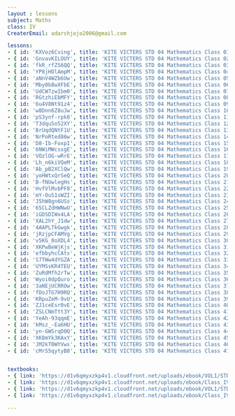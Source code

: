 ```yaml
--- 
layout : lessons 
subject: Maths
class: IV
CreaterEmail: adarshjojo2006@gmail.com

lessons: 
- { id: 'KXVoz6Cving', title: 'KITE VICTERS STD 04 Mathematics Class 01 (First Bell-ഫസ്റ്റ് ബെല്‍)' }
- { id: 'GnvavKILOUY', title: 'KITE VICTERS STD 04 Mathematics Class 02 (First Bell-ഫസ്റ്റ് ബെല്‍)' }
- { id: 'fkR_rfZS6QQ', title: 'KITE VICTERS STD 04 Mathematics Class 03 (First Bell-ഫസ്റ്റ് ബെല്‍)' }
- { id: 'YP8jHOlAmpM', title: 'KITE VICTERS STD 04 Mathematics Class 04 (First Bell-ഫസ്റ്റ് ബെല്‍)' }
- { id: 'aNnV4WZb6Uw', title: 'KITE VICTERS STD 04 Mathematics Class 05 (First Bell-ഫസ്റ്റ് ബെല്‍)' }
- { id: 'Mby0b8wXFbE', title: 'KITE VICTERS STD 04 Mathematics Class 06 (First Bell-ഫസ്റ്റ് ബെല്‍)' }
- { id: 'UdCW7zwIbm0', title: 'KITE VICTERS STD 04 Mathematics Class 07 (First Bell-ഫസ്റ്റ് ബെല്‍)' }
- { id: 'RGtzhiEbMFY', title: 'KITE VICTERS STD 04 Mathematics Class 08 (First Bell-ഫസ്റ്റ് ബെല്‍)' }
- { id: '6u4V8Nt91z4', title: 'KITE VICTERS STD 04 Mathematics Class 09 (First Bell-ഫസ്റ്റ് ബെല്‍)' }
- { id: 'w8Dnn6Z8uJw', title: 'KITE VICTERS STD 04 Mathematics Class 10 (First Bell-ഫസ്റ്റ് ബെല്‍)' }
- { id: 'pS3ynf-rpk8', title: 'KITE VICTERS STD 04 Mathematics Class 11 (First Bell-ഫസ്റ്റ് ബെല്‍)' }
- { id: 'T3dqu5o52XY', title: 'KITE VICTERS STD 04 Mathematics Class 12 (First Bell-ഫസ്റ്റ് ബെല്‍)' }
- { id: 'BrUqdQNtF1U', title: 'KITE VICTERS STD 04 Mathematics Class 13 (First Bell-ഫസ്റ്റ് ബെല്‍)' }
- { id: 'NrPoRted86w', title: 'KITE VICTERS STD 04 Mathematics Class 14 (First Bell-ഫസ്റ്റ് ബെല്‍)' }
- { id: 'D8-Ib-FoxpI', title: 'KITE VICTERS STD 04 Mathematics Class 15 (First Bell-ഫസ്റ്റ് ബെല്‍)' }
- { id: '6NWiMWcssgE', title: 'KITE VICTERS STD 04 Mathematics Class 16 (First Bell-ഫസ്റ്റ് ബെല്‍)' }
- { id: 'VOzlOG-wRrE', title: 'KITE VICTERS STD 04 Mathematics Class 17 (First Bell-ഫസ്റ്റ് ബെല്‍)' }
- { id: 'Lh_n6kiVQeM', title: 'KITE VICTERS STD 04 Mathematics Class 18 (First Bell-ഫസ്റ്റ് ബെല്‍)' }
- { id: 'Ab_pB2XClQw', title: 'KITE VICTERS STD 04 Mathematics Class 19 (First Bell-ഫസ്റ്റ് ബെല്‍)' }
- { id: 'yoHWtxQrSeQ', title: 'KITE VICTERS STD 04 Mathematics Class 20 (First Bell-ഫസ്റ്റ് ബെല്‍)' }
- { id: 'B-fNUwlegHs', title: 'KITE VICTERS STD 04 Mathematics Class 21 (First Bell-ഫസ്റ്റ് ബെല്‍)' }
- { id: 'HvfVlMvbPF8', title: 'KITE VICTERS STD 04 Mathematics Class 22 (First Bell-ഫസ്റ്റ് ബെല്‍)' }
- { id: 'mY-OuS1sWZI', title: 'KITE VICTERS STD 04 Mathematics Class 23 (First Bell-ഫസ്റ്റ് ബെല്‍)' }
- { id: 'J5hW8gn6USs', title: 'KITE VICTERS STD 04 Mathematics Class 24 (First Bell-ഫസ്റ്റ് ബെല്‍)' }
- { id: '65CLZdHWNwU', title: 'KITE VICTERS STD 04 Mathematics Class 25 (First Bell-ഫസ്റ്റ് ബെല്‍)' }
- { id: 'iGDSDIWx4LA', title: 'KITE VICTERS STD 04 Mathematics Class 26 (First Bell-ഫസ്റ്റ് ബെല്‍)' }
- { id: 'XAL2hY_J1dw', title: 'KITE VICTERS STD 04 Mathematics Class 27 (First Bell-ഫസ്റ്റ് ബെല്‍)' }
- { id: '4AAPLTkGwgk', title: 'KITE VICTERS STD 04 Mathematics Class 28 (First Bell-ഫസ്റ്റ് ബെല്‍)' }
- { id: 'jRzjpCFAMVg', title: 'KITE VICTERS STD 04 Mathematics Class 29 (First Bell-ഫസ്റ്റ് ബെല്‍)' }
- { id: 'v5KG_0oXDL4', title: 'KITE VICTERS STD 04 Mathematics Class 30 (First Bell-ഫസ്റ്റ് ബെല്‍)' }
- { id: 'XKPwBeWjKjs', title: 'KITE VICTERS STD 04 Mathematics Class 31 (First Bell-ഫസ്റ്റ് ബെല്‍)' }
- { id: 'efbbyhcCAts', title: 'KITE VICTERS STD 04 Mathematics Class 32 (First Bell-ഫസ്റ്റ് ബെല്‍)' }
- { id: 'S7TWw4dYGZA', title: 'KITE VICTERS STD 04 Mathematics Class 33 (First Bell-ഫസ്റ്റ് ബെല്‍)' }
- { id: 'UYMSsKR4TEU', title: 'KITE VICTERS STD 04 Mathematics Class 34 (First Bell-ഫസ്റ്റ് ബെല്‍)' }
- { id: 'ZuRdMfh2rTw', title: 'KITE VICTERS STD 04 Mathematics Class 35 (First Bell-ഫസ്റ്റ് ബെല്‍)' }
- { id: 'Wyoi0dpQuro', title: 'KITE VICTERS STD 04 Mathematics Class 36 (First Bell-ഫസ്റ്റ് ബെല്‍)' }
- { id: '3aNEjUCRROw', title: 'KITE VICTERS STD 04 Mathematics Class 37 (First Bell-ഫസ്റ്റ് ബെല്‍)' }
- { id: 'fDoJTG7H9RQ', title: 'KITE VICTERS STD 04 Mathematics Class 38 (First Bell-ഫസ്റ്റ് ബെല്‍)' }
- { id: 'KRpuZeM-9vU', title: 'KITE VICTERS STD 04 Mathematics Class 39 (First Bell-ഫസ്റ്റ് ബെല്‍)' }
- { id: 'ZJ1ceEsr0vE', title: 'KITE VICTERS STD 04 Mathematics Class 40 (First Bell-ഫസ്റ്റ് ബെല്‍)' }
- { id: 'ZSLCNmTtt3Y', title: 'KITE VICTERS STD 04 Mathematics Class 41 (First Bell-ഫസ്റ്റ് ബെല്‍)' }
- { id: 'YeAh-93qqmE', title: 'KITE VICTERS STD 04 Mathematics Class 42 (First Bell-ഫസ്റ്റ് ബെല്‍)' }
- { id: 'kMsz_-Ea6HU', title: 'KITE VICTERS STD 04 Mathematics Class 43 (First Bell-ഫസ്റ്റ് ബെല്‍)' }
- { id: 'yn-GWSrqD0Q', title: 'KITE VICTERS STD 04 Mathematics Class 44 (First Bell-ഫസ്റ്റ് ബെല്‍)' }
- { id: 'XK8mYk3KAxY', title: 'KITE VICTERS STD 04 Mathematics Class 45 (First Bell-ഫസ്റ്റ് ബെല്‍)' }
- { id: 'JM2kT0WYVws', title: 'KITE VICTERS STD 04 Mathematics Class 46 (First Bell-ഫസ്റ്റ് ബെല്‍)' }
- { id: 'cMrS5qytyB8', title: 'KITE VICTERS STD 04 Mathematics Class 47 (First Bell-ഫസ്റ്റ് ബെല്‍)' }


textbooks:
- { link: 'https://d1v6qmyxzkp4v1.cloudfront.net/uploads/ebook/VOL1/STD4/MathsEnglish/MathsEnglish.pdf', title: 'Mathematics Part -1' , medium: 'English' }
- { link: 'https://d1v6qmyxzkp4v1.cloudfront.net/uploads/ebook/Class_IV/Maths_Eng_Vol_II/1-88.pdf', title: 'Mathematics Part -2' , medium: 'English' }
- { link: 'https://d1v6qmyxzkp4v1.cloudfront.net/uploads/ebook/VOL1/STD4/MathsMalayalam/MathsMalayalam.pdf', title: 'Mathematics Part -1' , medium: 'Malayalam' }
- { link: 'https://d1v6qmyxzkp4v1.cloudfront.net/uploads/ebook/Class_IV/Maths_Vol_II/1-88.pdf', title: 'Mathematics Part -2' , medium: 'Malayalam' }

--- 
```

